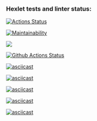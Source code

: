 ### Hexlet tests and linter status:
[![Actions Status](https://github.com/gabady13/python-project-lvl1/workflows/hexlet-check/badge.svg)](https://github.com/gabady13/python-project-lvl1/actions)

[![Maintainability](https://api.codeclimate.com/v1/badges/aed623890a4f439abc13/maintainability)](https://codeclimate.com/github/gabady13/python-project-lvl1/maintainability)

<a href="https://codeclimate.com/github/gabady13/python-project-lvl1/test_coverage"><img src="https://api.codeclimate.com/v1/badges/aed623890a4f439abc13/test_coverage" /></a>

[![Github Actions Status](https://github.com/gabady13/python-project-lvl1/workflows/SuperLinter/badge.svg)](https://github.com/gabady13/python-project-lvl1/actions)

[![asciicast](https://asciinema.org/a/XsBOTbvqVE7DQfDnWZPEM9Tzr.svg)](https://asciinema.org/a/XsBOTbvqVE7DQfDnWZPEM9Tzr)

[![asciicast](https://asciinema.org/a/1TlW99SDSNzn3bwFkZ8d2woNA.svg)](https://asciinema.org/a/1TlW99SDSNzn3bwFkZ8d2woNA)

[![asciicast](https://asciinema.org/a/2ekOQtIIJuUVCRFldTjqkX6jd.svg)](https://asciinema.org/a/2ekOQtIIJuUVCRFldTjqkX6jd)

[![asciicast](https://asciinema.org/a/jWI1BNHQxkhxNhHeYSjCixNnA.svg)](https://asciinema.org/a/jWI1BNHQxkhxNhHeYSjCixNnA)

[![asciicast](https://asciinema.org/a/rpeLe076Xw3FPVhtXGi3Bm4xn.svg)](https://asciinema.org/a/rpeLe076Xw3FPVhtXGi3Bm4xn)

